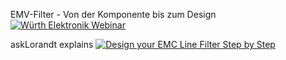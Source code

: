 EMV-Filter - Von der Komponente bis zum Design
[![Würth Elektronik Webinar]( https://youtu.be/v0aKRuqDN2g)](https://www.youtube.com/watch?v=v0aKRuqDN2g)


askLorandt​ explains
[![Design your EMC Line Filter Step by Step]( https://youtu.be/laq5TOm7R3w)](https://www.youtube.com/watch?v=laq5TOm7R3w)
